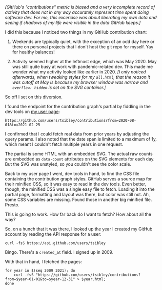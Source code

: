 _[GitHub's "contributions" metric is biased and a very incomplete record of
activity that does not in any way accurately represent time spent doing
software dev.  For me, this excercise was about liberating my own data and
seeing if shadows of my life were visible in the data GitHub keeps.]_

I did this because I noticed two things in my GitHub contribution chart:

  1. Weekends are typically quiet, with the exception of an odd day here or
     there on personal projects that I don't host the git repo for myself.  Yay
     for healthy balances!

  2. Activity seemed higher at the leftmost edge, which was May 2020.  May was
     still quite busy at work with pandemic-related dev.  This made me wonder
     what my activity looked like earlier in 2020.  _[I only noticed
     afterwards, when tweaking styles for my `all.html`, that the reason it was
     cutoff at May is because my browser window was narrow and `overflow:
     hidden` is set on the SVG container.]_

So off I set on this diversion.

I found the endpoint for the contribution graph's partial by fiddling in the
dev tools on [my user page](https://github.com/tsibley):

    https://github.com/users/tsibley/contributions?from=2020-08-01&to=2021-02-25

I confirmed that I could fetch real data from prior years by adjusting the
query params.  I also noted that the date span is limited to a maximum of 1y,
which meant I couldn't fetch multiple years in one request.

The partial is some HTML with an embedded SVG.  The actual raw counts are
embedded as `data-count` attributes on the SVG elements for each day.  But the
SVG was unstyled, so you couldn't see the color scale.

Back to my user page I went, dev tools in hand, to find the CSS file containing
the contribution graph styles.  GitHub serves a source map for their minified
CSS, so it was easy to read in the dev tools.  Even better, though, the
minified CSS was a single easy file to fetch.  Loading it into the partial
page, formatting and layout was there, but color was still not.  Ah, some CSS
variables are missing.  Found those in another big minified file.  Presto.

This is going to work.  How far back do I want to fetch?  How about all the
way?

So, on a hunch that it was there, I looked up the year I created my GitHub
account by reading the API response for a user:

    curl -fsS https://api.github.com/users/tsibley

Bingo.  There's a `created_at` field.  I signed up in 2009.

With that in hand, I fetched the pages:

    for year in $(seq 2009 2021); do
        curl -fsS "https://github.com/users/tsibley/contributions?from=$year-01-01&to=$year-12-31" > $year.html;
    done
